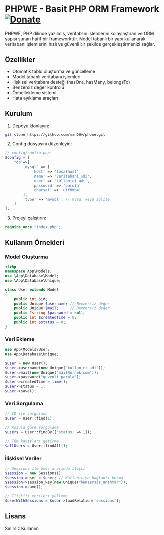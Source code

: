 # PHPWE - Basit PHP ORM Framework [![Donate](https://img.shields.io/badge/Donate-Patreon-orange.svg)](https://www.patreon.com/msn560)

PHPWE, PHP dilinde yazılmış, veritabanı işlemlerini kolaylaştıran ve ORM yapısı sunan hafif bir frameworktür. Model tabanlı bir yapı kullanarak veritabanı işlemlerini hızlı ve güvenli bir şekilde gerçekleştirmenizi sağlar.

## Özellikler

- Otomatik tablo oluşturma ve güncelleme
- Model tabanlı veritabanı işlemleri
- İlişkisel veritabanı desteği (hasOne, hasMany, belongsTo)
- Benzersiz değer kontrolü
- Önbellekleme sistemi
- Hata ayıklama araçları

## Kurulum

1. Depoyu klonlayın:
```bash
git clone https://github.com/msn560/phpwe.git
```

2. Config dosyasını düzenleyin:
```php
// config/config.php
$config = [
    "db"=>[
        'mysql' => [
            'host' => 'localhost',
            'name' => 'veritabani_adi',
            'user' => 'kullanici_adi',
            'password' => 'parola',
            'charset' => 'utf8mb4'
        ],
        'type' => 'mysql', // mysql veya sqlite
    ]
];
```

3. Projeyi çalıştırın:
```php
require_once "index.php";
```

## Kullanım Örnekleri

### Model Oluşturma

```php
<?php 
namespace App\Models;
use \App\Database\Model;
use \App\Database\Unique;

class User extends Model
{
    public int $id;
    public Unique $username; // Benzersiz değer
    public Unique $mail;     // Benzersiz değer
    public ?string $password = null;  
    public int $createdTime = 0;
    public int $status = 0; 
}
```

### Veri Ekleme

```php
use App\Models\User;
use App\Database\Unique;

$user = new User();
$user->username(new Unique("kullanici_adi"));
$user->mail(new Unique("mail@ornek.com"));
$user->password("guvenli_parola");
$user->createdTime = time();
$user->status = 1;
$user->save();
```

### Veri Sorgulama

```php
// ID ile sorgulama
$user = User::find(1);

// Koşula göre sorgulama
$users = User::findBy(['status' => 1]);

// Tüm kayıtları getirme
$allUsers = User::findAll();
```

### İlişkisel Veriler

```php
// Sessions ile User arasında ilişki
$session = new Sessions();
$session->user = $user; // Kullanıcıya bağlantı kurma
$session->session_key(new Unique("benzersiz_anahtar"));
$session->save();

// İlişkili verileri yükleme
$userWithSessions = $user->loadRelation('sessions');
```


## Lisans

Sınırsız Kullanım 

